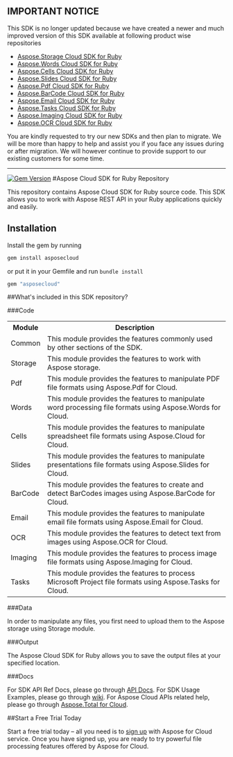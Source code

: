 ## IMPORTANT NOTICE
This SDK is no longer updated because we have created a newer and much improved version of this SDK available at following product wise repositories
* [Aspose.Storage Cloud SDK for Ruby](https://goo.gl/NiCvt7)
* [Aspose.Words Cloud SDK for Ruby](https://goo.gl/ueBp6q)
* [Aspose.Cells Cloud SDK for Ruby](https://goo.gl/y7Eueg)
* [Aspose.Slides Cloud SDK for Ruby](https://goo.gl/uRbvzn)
* [Aspose.Pdf Cloud SDK for Ruby](https://goo.gl/uPd6Xt)
* [Aspose.BarCode Cloud SDK for Ruby](https://goo.gl/EQfvoX)
* [Aspose.Email Cloud SDK for Ruby](https://goo.gl/JLz1bU)
* [Aspose.Tasks Cloud SDK for Ruby](https://goo.gl/6AInVn)
* [Aspose.Imaging Cloud SDK for Ruby](https://goo.gl/a1yhpp)
* [Aspose.OCR Cloud SDK for Ruby](https://goo.gl/f8x0mj)

You are kindly requested to try our new SDKs and then plan to migrate. We will be more than happy to help and assist you if you face any issues during or after migration. We will however continue to provide support to our existing customers for some time.

---

[![Gem Version](https://badge.fury.io/rb/asposecloud.svg)](http://badge.fury.io/rb/asposecloud)
#Aspose Cloud SDK for Ruby Repository

This repository contains Aspose Cloud SDK for Ruby source code. This SDK allows you to work with Aspose REST API in your Ruby applications quickly and easily. 

## Installation

Install the gem by running

```ruby
gem install asposecloud
```

or put it in your Gemfile and run `bundle install`

```ruby
gem "asposecloud"
```

##What's included in this SDK repository?

###Code

<table>
<tr>
<th>Module</th>
<th>Description</th>
</tr>

<tr>
<td>Common</td>
<td>This module provides the features commonly used by other sections of the SDK.</td>
</tr>

<tr>
<td>Storage</td>
<td>This module provides the features to work with Aspose storage.</td>
</tr>

<tr>
<td>Pdf</td>
<td>This module provides the features to manipulate PDF file formats using Aspose.Pdf for Cloud.</td>
</tr>

<tr>
<td>Words</td>
<td>This module provides the features to manipulate word processing file formats using Aspose.Words for Cloud.</td>
</tr>

<tr>
<td>Cells</td>
<td>This module provides the features to manipulate spreadsheet file formats using Aspose.Cloud for Cloud.</td>
</tr>

<tr>
<td>Slides</td>
<td>This module provides the features to manipulate presentations file formats using Aspose.Slides for Cloud.</td>
</tr>

<tr>
<td>BarCode</td>
<td>This module provides the features to create and detect BarCodes images using Aspose.BarCode for Cloud.</td>
</tr>

<tr>
<td>Email</td>
<td>This module provides the features to manipulate email file formats using Aspose.Email for Cloud.</td>
</tr>

<tr>
<td>OCR</td>
<td>This module provides the features to detect text from images using Aspose.OCR for Cloud.</td>
</tr>

<tr>
<td>Imaging</td>
<td>This module provides the features to process image file formats using Aspose.Imaging for Cloud.</td>
</tr>

<tr>
<td>Tasks</td>
<td>This module provides the features to process Microsoft Project file formats using Aspose.Tasks for Cloud.</td>
</tr>

</table>



###Data

In order to manipulate any files, you first need to upload them to the Aspose storage using Storage module.

###Output

The Aspose Cloud SDK for Ruby allows you to save the output files at your specified location.


###Docs

For SDK API Ref Docs, please go through [API Docs](http://asposeforcloud.github.io/ruby-sdk-docs/).
For SDK Usage Examples, please go through [wiki](https://github.com/asposeforcloud/Aspose_Cloud_SDK_For_Ruby/wiki).
For Aspose Cloud APIs related help, please go through [Aspose.Total for Cloud](http://www.aspose.com/cloud/total-api.aspx).

##Start a Free Trial Today

Start a free trial today – all you need is to [sign up](https://cloud.aspose.com/SignUp) with Aspose for Cloud service. Once you have signed up, you are ready to try powerful file processing features offered by Aspose for Cloud.
